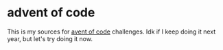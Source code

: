 # advent of code

This is my sources for [avent of code](https://adventofcode.com) challenges.
Idk if I keep doing it next year, but let's try doing it now.
